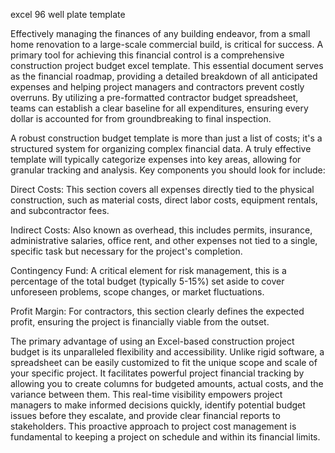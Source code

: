 excel 96 well plate template


Effectively managing the finances of any building endeavor, from a small home renovation to a large-scale commercial build, is critical for success. A primary tool for achieving this financial control is a comprehensive construction project budget excel template. This essential document serves as the financial roadmap, providing a detailed breakdown of all anticipated expenses and helping project managers and contractors prevent costly overruns. By utilizing a pre-formatted contractor budget spreadsheet, teams can establish a clear baseline for all expenditures, ensuring every dollar is accounted for from groundbreaking to final inspection.



A robust construction budget template is more than just a list of costs; it's a structured system for organizing complex financial data. A truly effective template will typically categorize expenses into key areas, allowing for granular tracking and analysis. Key components you should look for include:




Direct Costs: This section covers all expenses directly tied to the physical construction, such as material costs, direct labor costs, equipment rentals, and subcontractor fees.


Indirect Costs: Also known as overhead, this includes permits, insurance, administrative salaries, office rent, and other expenses not tied to a single, specific task but necessary for the project's completion.


Contingency Fund: A critical element for risk management, this is a percentage of the total budget (typically 5-15%) set aside to cover unforeseen problems, scope changes, or market fluctuations.


Profit Margin: For contractors, this section clearly defines the expected profit, ensuring the project is financially viable from the outset.





The primary advantage of using an Excel-based construction project budget is its unparalleled flexibility and accessibility. Unlike rigid software, a spreadsheet can be easily customized to fit the unique scope and scale of your specific project. It facilitates powerful project financial tracking by allowing you to create columns for budgeted amounts, actual costs, and the variance between them. This real-time visibility empowers project managers to make informed decisions quickly, identify potential budget issues before they escalate, and provide clear financial reports to stakeholders. This proactive approach to project cost management is fundamental to keeping a project on schedule and within its financial limits.
